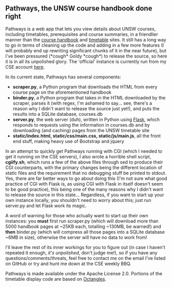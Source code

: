 Pathways, the UNSW course handbook done right
---------------------------------------------

Pathways is a web app that lets you view details about UNSW courses, including timetables, prerequisites and course summaries, in a friendlier manner than the [course handbook](http://www.handbook.unsw.edu.au) and [timetable](http://www.timetable.unsw.edu.au) sites. It still has a long way to go in terms of cleaning up the code and adding in a few more features (I will probably end up rewriting significant chunks of it in the near future), but I've been pressured (\*cough\* Goldy \*cough\*) to release the source, so here it is in all its unpolished glory. The 'official' instance is currently run from my CSE account [here](http://cgi.cse.unsw.edu.au/~gric057/pathways/).

In its current state, Pathways has several components:

* **scraper.py**, a Python program that downloads the HTML from every course page on the aforementioned handbook
* **binder.py**, a Python program that takes in the HTML downloaded by the scraper, parses it (with regex, I'm ashamed to say... see, there's a reason why I didn't want to release the source just yet!), and puts the results into a SQLite database, courses.db
* **server.py**, the web server (duh), written in Python using [Flask](http://flask.pocoo.org/), which responds to requests using the information in courses.db and by downloading (and caching) pages from the UNSW timetable site
* **static/index.html, static/css/main.css, static/js/main.js**, all the front end stuff, making heavy use of Bootstrap and jquery

In an attempt to quickly get Pathways running with CGI (which I needed to get it running on the CSE servers), I also wrote a horrible shell script, **cgiify.sh**, which runs a few of the above files through sed to produce their CGI counterparts, with the primary changes being the different location of static files and the requirement that no debugging stuff be printed to stdout. Yes, there are far better ways to go about doing this (I'm not sure what good practice of CGI with Flask is, as using CGI with Flask in itself doesn't seem to be good practice), this being one of the many reasons why I didn't want to release the source in this state... Regardless, if you want to start up your own instance locally, you shouldn't need to worry about this; just run server.py and let Flask work its magic.

A word of warning for those who actually want to start up their own instances: you **must** first run scraper.py (which will download more than 5000 handbook pages at ~25KB each, totalling ~130MB, be warned!) and **then** binder.py (which will compress all those pages into a SQLite database ~6MB in size), otherwise the server will have no data to work from!

I'll leave the rest of its inner workings for you to figure out (in case I haven't repeated it enough, _it's unpolished_, don't judge me!), so if you have any questions/comments/threats, feel free to contact me on the email I've listed on GitHub or try and hunt me down at the CSE weekly BBQ.

Pathways is made available under the Apache License 2.0. Portions of the timetable display code are based on [Octangles](https://github.com/oliver-c/octangles).
